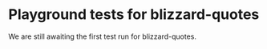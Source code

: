 # Playground tests for blizzard-quotes
We are still awaiting the first test run for blizzard-quotes.
